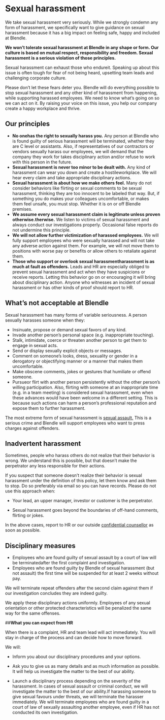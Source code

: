 # Sexual harassment

We take sexual harassment very seriously. While we strongly condemn any form of harassment, we specifically want to give guidance on sexual harassment because it has a big impact on feeling safe, happy and included at Blendle.

**We won’t tolerate sexual harassment at Blendle in any shape or form. Our culture is based on mutual respect, responsibility and freedom. Sexual harassment is a serious violation of those principles.**

Sexual harassment can exhaust those who endureit. Speaking up about this issue is often tough for fear of not being heard, upsetting team leads and challenging corporate culture.

Please don’t let these fears deter you. Blendle will do everything possible to stop sexual harassment and any other kind of harassment from happening, while supporting harassed employees. We need to know what’s going on so we can act on it. By raising your voice on this issue, you help our company create a happy workplace and thrive.

## Our principles

- **No onehas the right to sexually harass you.** Any person at Blendle who is found guilty of serious harassment will be terminated, whether they are C level or assistants. Also, if representatives of our contractors or vendors sexually harass our employees, we will demand that the company they work for takes disciplinary action and/or refuse to work with this person in the future.
- **Sexual harassment is never too minor to be dealt with.** Any kind of harassment can wear you down and create a hostileworkplace. We will hear every claim and take appropriate disciplinary actions.
- **Sexual harassment is about how we make others feel.** Many do not consider behaviors like flirting or sexual comments to be sexual harassment, thinking they are too innocent to be labeled that way. But, if something you do makes your colleagues uncomfortable, or makes them feel unsafe, you must stop. Whether it is on or off Blendle premises.
- **We assume every sexual harassment claim is legitimate unless proven otherwise.therwise.** We listen to victims of sexual harassment and always conduct our investigations properly. Occasional false reports do not undermine this principle.
- **We will not allow further victimization of harassed employees.** We will fully support employees who were sexually harassed and will not take any adverse action against them. For example, we will not move them to positions with worse pay or benefits or allow others to retaliate against them.
- **Those who support or overlook sexual harassmentharassment is as much at fault as offenders.** Leads and HR are especially obliged to prevent sexual harassment and act when they have suspicions or receive reports. Letting this behavior go on or encouraging it will bring about disciplinary action. Anyone who witnesses an incident of sexual harassment or has other kinds of proof should report to HR.

## What’s not acceptable at Blendle

Sexual harassment has many forms of variable seriousness. A person sexually harasses someone when they:

- Insinuate, propose or demand sexual favors of any kind.
- Invade another person’s personal space (e.g. inappropriate touching).
- Stalk, intimidate, coerce or threaten another person to get them to engage in sexual acts.
- Send or display sexually explicit objects or messages.
- Comment on someone’s looks, dress, sexuality or gender in a derogatory or objectifying manner or a manner that makes them uncomfortable.
- Make obscene comments, jokes or gestures that humiliate or offend someone.
- Pursueor flirt with another person persistently without the other person’s willing participation. Also, flirting with someone at an inappropriate time (e.g. in a team meeting) is considered sexual harassment, even when these advances would have been welcome in a different setting. This is because such actions can harm a person’s professional reputation and expose them to further harassment.

The most extreme form of sexual harassment is [sexual assault.](https://en.wikipedia.org/wiki/Sexual_assault) This is a serious crime and Blendle will support employees who want to press charges against offenders.

## Inadvertent harassment

Sometimes, people who harass others do not realize that their behavior is wrong. We understand this is possible, but that doesn’t make the perpetrator any less responsible for their actions.

If you suspect that someone doesn’t realize their behavior is sexual harassment under the definition of this policy, let them know and ask them to stop. Do so preferably via email so you can have records. Please do not use this approach when:

- Your lead, an upper manager, investor or customer is the perpetrator.

- Sexual harassment goes beyond the boundaries of off-hand comments, flirting or jokes.

In the above cases, report to HR or our outside [confidential counsellor](https://www.notion.so/ceb925ba799f4dcab14bee5af3ffc0b8?pvs=21) as soon as possible.

## Disciplinary measures

- Employees who are found guilty of sexual assault by a court of law will be terminatedafter the first complaint and investigation.
- Employees who are found guilty by Blendle of sexual harassment (but not assault) the first time will be suspended for at least 2 weeks without pay.

We will terminate repeat offenders after the second claim against them if our investigation concludes they are indeed guilty.

We apply these disciplinary actions uniformly. Employees of any sexual orientation or other protected characteristics will be penalized the same way for the same offenses.

##**What you can expect from HR**

When there is a complaint, HR and team lead will act immediately. You will stay in charge of the process and can decide how to move forward. 

We will:

- Inform you about our disciplinary procedures and your options.

- Ask you to give us as many details and as much information as possible. It will help us investigate the matter to the best of our ability.

- Launch a disciplinary process depending on the severity of the harassment. In cases of sexual assault or criminal conduct, we will investigate the matter to the best of our ability.If harassing someone to give sexual favours under threats, we will terminate the harasser immediately. We will terminate employees who are found guilty in a court of law of sexually assaulting another employee, even if HR has not conducted its own investigation.